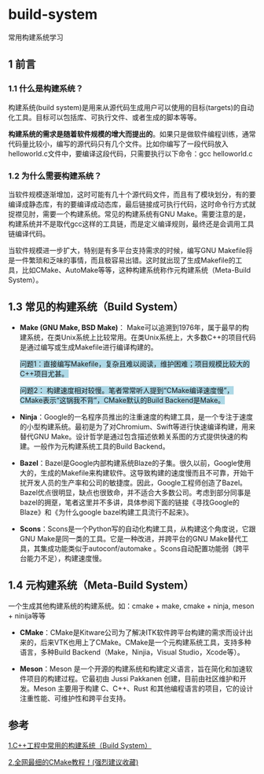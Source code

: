 # build-system
常用构建系统学习

## 1 前言
### 1.1 什么是构建系统？

构建系统(build system)是用来从源代码生成用户可以使用的目标(targets)的自动化工具。目标可以包括库、可执行文件、或者生成的脚本等等。

**构建系统的需求是随着软件规模的增大而提出的**。如果只是做软件编程训练，通常代码量比较小，编写的源代码只有几个文件。比如你编写了一段代码放入helloworld.c文件中，要编译这段代码，只需要执行以下命令：gcc helloworld.c

### 1.2 为什么需要构建系统？

当软件规模逐渐增加，这时可能有几十个源代码文件，而且有了模块划分，有的要编译成静态库，有的要编译成动态库，最后链接成可执行代码，这时命令行方式就捉襟见肘，需要一个构建系统。常见的构建系统有GNU Make。需要注意的是，构建系统并不是取代gcc这样的工具链，而是定义编译规则，最终还是会调用工具链编译代码。

当软件规模进一步扩大，特别是有多平台支持需求的时候，编写GNU Makefile将是一件繁琐和乏味的事情，而且极容易出错。这时就出现了生成Makefile的工具，比如CMake、AutoMake等等，这种构建系统称作元构建系统（Meta-Build System）。

## 1.3 常见的构建系统（Build System）
  - **Make (GNU Make, BSD Make)**： Make可以追溯到1976年，属于最早的构建系统，在类Unix系统上比较常用。在类Unix系统上，大多数C++的项目代码是通过编写或生成Makefile进行编译构建的。

    <span style="background-color: lightblue;">问题1：直接编写Makefile，复杂且难以阅读，维护困难；项目规模比较大的C++项目尤甚。</span>

    <span style="background-color: lightblue;">问题2： 构建速度相对较慢。笔者常常听人提到“CMake编译速度慢”，CMake表示“这锅我不背”，CMake默认的Build Backend是Make。</span>

  - **Ninja**：Google的一名程序员推出的注重速度的构建工具，是一个专注于速度的小型构建系统。最初是为了对Chromium、Swift等进行快速编译构建，用来替代GNU Make。设计哲学是通过包含描述依赖关系图的方式提供快速的构建。一般作为元构建系统工具的Build Backend。

  - **Bazel**：Bazel是Google内部构建系统Blaze的子集。很久以前，Google使用大的，生成的Makefile来构建软件。这导致构建的速度慢而且不可靠，开始干扰开发人员的生产率和公司的敏捷度。因此，Google工程师创造了Bazel。Bazel优点很明显，缺点也很致命，并不适合大多数公司。考虑到部分同事是bazel的拥趸，笔者这里并不多讲，具体参阅下面的链接《寻找Google的Blaze》和《为什么google bazel构建工具流行不起来》。

  - **Scons**：Scons是一个Python写的自动化构建工具，从构建这个角度说，它跟GNU Make是同一类的工具。它是一种改进，并跨平台的GNU Make替代工具，其集成功能类似于autoconf/automake 。Scons自动配置功能弱（跨平台能力不足），构建速度慢。

## 1.4 元构建系统（Meta-Build System）

一个生成其他构建系统的构建系统。如：cmake + make, cmake + ninja, meson + ninija等等

- **CMake**：CMake是Kitware公司为了解决ITK软件跨平台构建的需求而设计出来的，后来VTK也用上了CMake。CMake是一个元构建系统工具，支持多种语言，多种Build Backend（Make，Ninjia，Visual Studio，Xcode等）。

- **Meson**：Meson 是一个开源的构建系统和构建定义语言，旨在简化和加速软件项目的构建过程。它最初由 Jussi Pakkanen 创建，目前由社区维护和开发。Meson 主要用于构建 C、C++、Rust 和其他编程语言的项目，它的设计注重性能、可维护性和跨平台支持。



## 参考
[1.C++工程中常用的构建系统（Build System）](https://zhuanlan.zhihu.com/p/570846866)

[2.全网最细的CMake教程！(强烈建议收藏)](https://zhuanlan.zhihu.com/p/534439206)